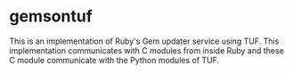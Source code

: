 gemsontuf
=========

This is an implementation of Ruby's Gem updater service using TUF. This implementation communicates with C modules from inside Ruby and these C module communicate with the Python modules of TUF.
